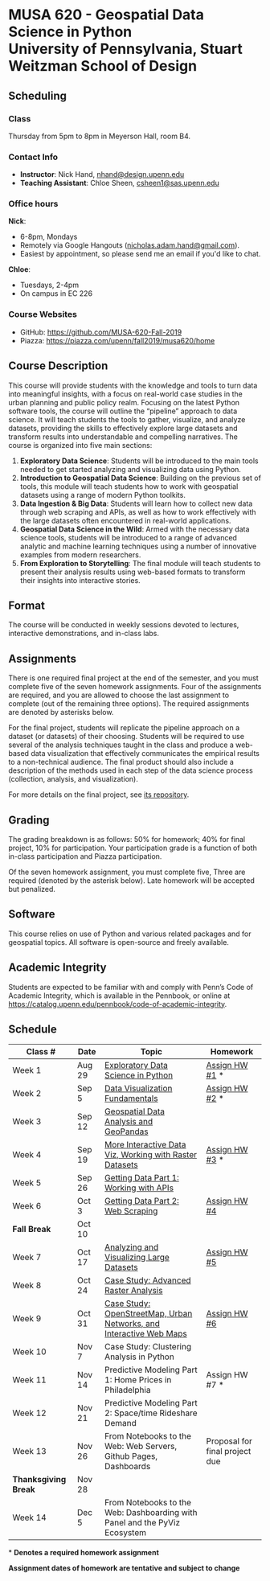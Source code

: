 # MUSA 620 - Geospatial Data Science in Python<br>University of Pennsylvania, Stuart Weitzman School of Design

## Scheduling

### Class

Thursday from 5pm to 8pm in Meyerson Hall, room B4.

### Contact Info

- **Instructor**: Nick Hand, nhand@design.upenn.edu
- **Teaching Assistant**: Chloe Sheen, csheen1@sas.upenn.edu

### Office hours

**Nick**:

- 6-8pm, Mondays
- Remotely via Google Hangouts (nicholas.adam.hand@gmail.com).
- Easiest by appointment, so please send me an email if you'd like to chat.

**Chloe**:

- Tuesdays, 2-4pm
- On campus in EC 226

### Course Websites

- GitHub: https://github.com/MUSA-620-Fall-2019
- Piazza: https://piazza.com/upenn/fall2019/musa620/home

## Course Description

This course will provide students with the knowledge and tools to turn data into meaningful insights, with a focus on real-world case studies in the urban planning and public policy realm. Focusing on the latest Python software tools, the course will outline the “pipeline” approach to data science. It will teach students the tools to gather, visualize, and analyze datasets, providing the skills to effectively explore large datasets and transform results into understandable and compelling narratives. The course is organized into five main sections:

1. **Exploratory Data Science**: Students will be introduced to the main tools needed to get started analyzing and visualizing data using Python.
2. **Introduction to Geospatial Data Science**: Building on the previous set of tools, this module will teach students how to work with geospatial datasets using a range of modern Python toolkits.
3. **Data Ingestion & Big Data**: Students will learn how to collect new data through web scraping and APIs, as well as how to work effectively with the large datasets often encountered in real-world applications.
4. **Geospatial Data Science in the Wild**: Armed with the necessary data science tools, students will be introduced to a range of advanced analytic and machine learning techniques using a number of innovative examples from modern researchers.
5. **From Exploration to Storytelling**: The final module will teach students to present their analysis results using web-based formats to transform their insights into interactive stories.

## Format

The course will be conducted in weekly sessions devoted to lectures, interactive demonstrations, and in-class labs.

## Assignments

There is one required final project at the end of the semester, and you must complete five of the seven homework assignments. Four of the assignments are required, and you are allowed to choose the last assignment to complete (out of the remaining three options). The required
assignments are denoted by asterisks below.

For the final project, students will replicate the pipeline approach on a dataset (or datasets) of their choosing. Students will be required to use several of the analysis techniques taught in the class and produce a web-based data visualization that effectively communicates the empirical results to a non-technical audience. The final product should also include a description of the methods used in each step of the data science process (collection, analysis, and visualization).

For more details on the final project, see [its repository](https://github.com/MUSA-620-Fall-2019/final-project).

## Grading

The grading breakdown is as follows: 50% for homework; 40% for final project, 10% for participation. Your participation grade is a function of both in-class participation and Piazza participation.

Of the seven homework assignment, you must complete five, Three are required (denoted by the asterisk below). Late homework will be accepted but penalized.

## Software

This course relies on use of Python and various related packages and for geospatial topics. All software is open-source and freely available.

## Academic Integrity

Students are expected to be familiar with and comply with Penn’s Code of Academic Integrity, which is available in the Pennbook, or online at https://catalog.upenn.edu/pennbook/code-of-academic-integrity.

## Schedule

| Class #                | Date   | Topic                                                                              | Homework                                                              |
| ---------------------- | ------ | ---------------------------------------------------------------------------------- | --------------------------------------------------------------------- |
| Week 1                 | Aug 29 | [Exploratory Data Science in Python](https://github.com/MUSA-620-Fall-2019/week-1) | [Assign HW #1](https://github.com/MUSA-620-Fall-2019/assignment-1) \* |
| Week 2                 | Sep 5  | [Data Visualization Fundamentals](https://github.com/MUSA-620-Fall-2019/week-2)                                                   | [Assign HW #2](https://github.com/MUSA-620-Fall-2019/assignment-2) \*                                                       |
| Week 3                 | Sep 12 | [Geospatial Data Analysis and GeoPandas](https://github.com/MUSA-620-Fall-2019/week-3)                                             |                                                                       |
| Week 4                 | Sep 19 | [More Interactive Data Viz, Working with Raster Datasets](https://github.com/MUSA-620-Fall-2019/week-4)                                       | [Assign HW #3](https://github.com/MUSA-620-Fall-2019/assignment-3) \*                                                       |
| Week 5                 | Sep 26 | [Getting Data Part 1: Working with APIs](https://github.com/MUSA-620-Fall-2019/week-5)                                              |                                                                       |
| Week 6                 | Oct 3  | [Getting Data Part 2: Web Scraping](https://github.com/MUSA-620-Fall-2019/week-6)                                                  | [Assign HW #4](https://github.com/MUSA-620-Fall-2019/assignment-4)                                                          |
| **Fall Break**         | Oct 10 |                                                                                    |                                                                       |
| Week 7                 | Oct 17 | [Analyzing and Visualizing Large Datasets](https://github.com/MUSA-620-Fall-2019/week-7)                                           | [Assign HW #5](https://github.com/MUSA-620-Fall-2019/assignment-5)                                                          |
| Week 8                 | Oct 24 | [Case Study: Advanced Raster Analysis](https://github.com/MUSA-620-Fall-2019/week-8) |                                                                       |
| Week 9                 | Oct 31 | [Case Study: OpenStreetMap, Urban Networks, and Interactive Web Maps](https://github.com/MUSA-620-Fall-2019/week-9)                | [Assign HW #6](https://github.com/MUSA-620-Fall-2019/assignment-6)                                                          |
| Week 10                | Nov 7  | Case Study: Clustering Analysis in Python                                          |                                                                       |
| Week 11                | Nov 14 | Predictive Modeling Part 1: Home Prices in Philadelphia                            | Assign HW #7 \*                                                       |
| Week 12                | Nov 21 | Predictive Modeling Part 2: Space/time Rideshare Demand                            |                                                                       |
| Week 13                | Nov 26 | From Notebooks to the Web: Web Servers, Github Pages, Dashboards                   | Proposal for final project due                                        |
| **Thanksgiving Break** | Nov 28 |                                                                                    |                                                                       |
| Week 14                | Dec 5  | From Notebooks to the Web: Dashboarding with Panel and the PyViz Ecosystem         |                                                                       |

\* **Denotes a required homework assignment**

**Assignment dates of homework are tentative and subject to change**
